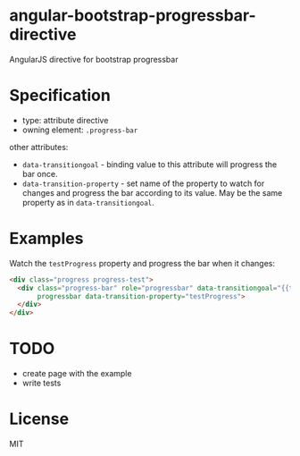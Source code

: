 angular-bootstrap-progressbar-directive
=======================================

AngularJS directive for bootstrap progressbar

# Specification

* type: attribute directive 
* owning element: ``.progress-bar``

other attributes:
* ``data-transitiongoal`` - binding value to this attribute will progress the bar once.
* ``data-transition-property`` - set name of the property to watch for changes and progress the bar according to its value. May be the same property as in ``data-transitiongoal``.

# Examples

Watch the ``testProgress`` property and progress the bar when it changes:

```html
<div class="progress progress-test">
  <div class="progress-bar" role="progressbar" data-transitiongoal="{{testProgress}}"
       progressbar data-transition-property="testProgress">
  </div>
</div>
```

# TODO

* create page with the example
* write tests


# License

MIT
